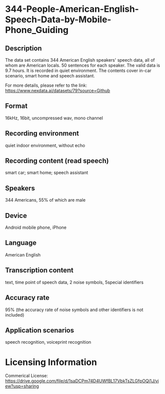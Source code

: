 # 344-People-American-English-Speech-Data-by-Mobile-Phone_Guiding


## Description
The data set contains 344 American English speakers' speech data, all of whom are American locals. 50 sentences for each speaker. The valid data is 9.7 hours. It is recorded in quiet environment. The contents cover in-car scenario, smart home and speech assistant.

For more details, please refer to the link: https://www.nexdata.ai/datasets/79?source=Github


## Format
16kHz, 16bit, uncompressed wav, mono channel

## Recording environment
quiet indoor environment, without echo

## Recording content (read speech)
smart car; smart home; speech assistant

## Speakers
344 Americans, 55% of which are male

## Device
Android mobile phone, iPhone

## Language
American English

## Transcription content
text, time point of speech data, 2 noise symbols, 5special identifiers

## Accuracy rate
95% (the accuracy rate of noise symbols and other identifiers is not included)

## Application scenarios
speech recognition, voiceprint recognition

# Licensing Information
Commerical License: https://drive.google.com/file/d/1saDCPm74D4UWfBL17VbkTsZLGfpOQj1J/view?usp=sharing

